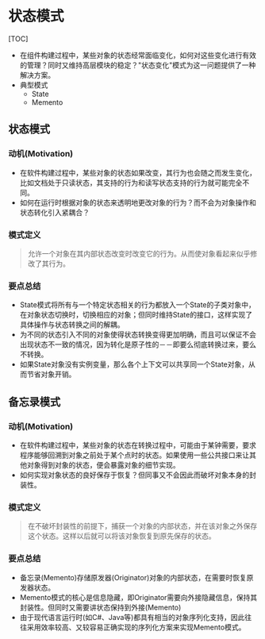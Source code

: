 # 状态模式

[TOC]

* 在组件构建过程中，某些对象的状态经常面临变化，如何对这些变化进行有效的管理？同时又维持高层模块的稳定？"状态变化"模式为这一问题提供了一种解决方案。
* 典型模式
  * State
  * Memento

## 状态模式

### 动机(Motivation)

* 在软件构建过程中，某些对象的状态如果改变，其行为也会随之而发生变化，比如文档处于只读状态，其支持的行为和读写状态支持的行为就可能完全不同。
* 如何在运行时根据对象的状态来透明地更改对象的行为？而不会为对象操作和状态转化引入紧耦合？


### 模式定义

> 允许一个对象在其内部状态改变时改变它的行为。从而使对象看起来似乎修改了其行为。

### 要点总结

* State模式将所有与一个特定状态相关的行为都放入一个State的子类对象中，在对象状态切换时，切换相应的对象；但同时维持State的接口，这样实现了具体操作与状态转换之间的解耦。
* 为不同的状态引入不同的对象使得状态转换变得更加明确，而且可以保证不会出现状态不一致的情况，因为转化是原子性的－－即要么彻底转换过来，要么不转换。
* 如果State对象没有实例变量，那么各个上下文可以共享同一个State对象，从而节省对象开销。

## 备忘录模式

### 动机(Motivation)

* 在软件构建过程中，某些对象的状态在转换过程中，可能由于某钟需要，要求程序能够回溯到对象之前处于某个点时的状态。如果使用一些公共接口来让其他对象得到对象的状态，便会暴露对象的细节实现。
* 如何实现对象状态的良好保存于恢复？但同事又不会因此而破坏对象本身的封装性。

### 模式定义

> 在不破坏封装性的前提下，捕获一个对象的内部状态，并在该对象之外保存这个状态。这样以后就可以将该对象恢复到原先保存的状态。

### 要点总结

* 备忘录(Memento)存储原发器(Originator)对象的内部状态，在需要时恢复原发器状态。
* Memento模式的核心是信息隐藏，即Originator需要向外接隐藏信息，保持其封装性。但同时又需要讲状态保持到外接(Memento)
* 由于现代语言运行时(如C#、Java等)都具有相当的对象序列化支持，因此往往采用效率较高、又较容易正确实现的序列化方案来实现Memento模式。